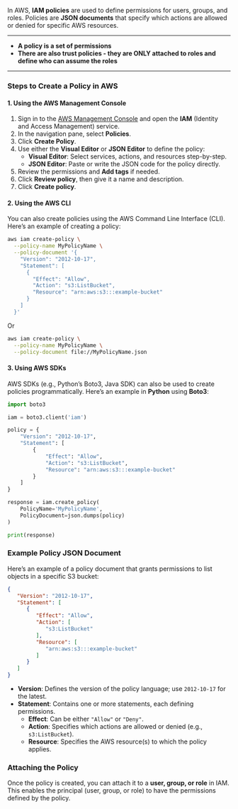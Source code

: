 In AWS, **IAM policies** are used to define permissions for users, groups, and roles. Policies are **JSON documents** that specify which actions are allowed or denied for specific AWS resources.

---

- **A policy is a set of permissions**
- **There are also trust policies - they are ONLY attached to roles and define who can assume the roles**

---

### Steps to Create a Policy in AWS

#### 1. **Using the AWS Management Console**
   1. Sign in to the [AWS Management Console](https://aws.amazon.com/console/) and open the **IAM** (Identity and Access Management) service.
   2. In the navigation pane, select **Policies**.
   3. Click **Create Policy**.
   4. Use either the **Visual Editor** or **JSON Editor** to define the policy:
      - **Visual Editor**: Select services, actions, and resources step-by-step.
      - **JSON Editor**: Paste or write the JSON code for the policy directly.
   5. Review the permissions and **Add tags** if needed.
   6. Click **Review policy**, then give it a name and description.
   7. Click **Create policy**.

#### 2. **Using the AWS CLI**
   You can also create policies using the AWS Command Line Interface (CLI). Here’s an example of creating a policy:

   ```bash
   aws iam create-policy \
     --policy-name MyPolicyName \
     --policy-document '{
       "Version": "2012-10-17",
       "Statement": [
         {
           "Effect": "Allow",
           "Action": "s3:ListBucket",
           "Resource": "arn:aws:s3:::example-bucket"
         }
       ]
     }'
   ```
  Or
   ```bash
   aws iam create-policy \
     --policy-name MyPolicyName \
     --policy-document file://MyPolicyName.json
   ```

#### 3. **Using AWS SDKs**
   AWS SDKs (e.g., Python’s Boto3, Java SDK) can also be used to create policies programmatically. Here’s an example in **Python** using **Boto3**:

   ```python
   import boto3

   iam = boto3.client('iam')

   policy = {
       "Version": "2012-10-17",
       "Statement": [
           {
               "Effect": "Allow",
               "Action": "s3:ListBucket",
               "Resource": "arn:aws:s3:::example-bucket"
           }
       ]
   }

   response = iam.create_policy(
       PolicyName='MyPolicyName',
       PolicyDocument=json.dumps(policy)
   )

   print(response)
   ```

### Example Policy JSON Document

Here’s an example of a policy document that grants permissions to list objects in a specific S3 bucket:

```json
{
   "Version": "2012-10-17",
   "Statement": [
      {
         "Effect": "Allow",
         "Action": [
            "s3:ListBucket"
         ],
         "Resource": [
            "arn:aws:s3:::example-bucket"
         ]
      }
   ]
}
```

- **Version**: Defines the version of the policy language; use `2012-10-17` for the latest.
- **Statement**: Contains one or more statements, each defining permissions.
  - **Effect**: Can be either `"Allow"` or `"Deny"`.
  - **Action**: Specifies which actions are allowed or denied (e.g., `s3:ListBucket`).
  - **Resource**: Specifies the AWS resource(s) to which the policy applies.

### Attaching the Policy

Once the policy is created, you can attach it to a **user, group, or role** in IAM. This enables the principal (user, group, or role) to have the permissions defined by the policy.
